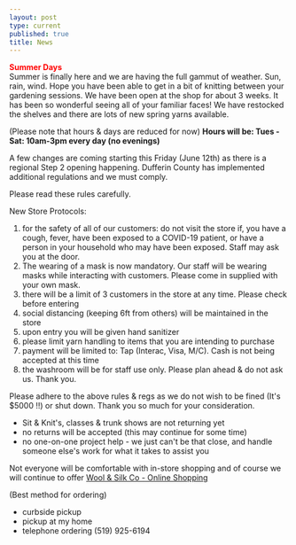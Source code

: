 ```yaml
---
layout: post
type: current
published: true
title: News
---
```

<strong><font color="red">Summer Days</font></strong><br />
Summer is finally here and we are having the full gammut of weather. Sun, rain, wind. Hope you have been able to get in a bit of knitting between your gardening sessions. 
We have been open at the shop for about 3 weeks. It has been so wonderful seeing all of your familiar faces! We have restocked the shelves and there are lots of new spring yarns available. 

(Please note that hours & days are reduced for now)
<strong>Hours will be: Tues - Sat:  10am-3pm every day  (no evenings)</strong>

A few changes are coming starting this Friday (June 12th) as there is a regional Step 2 opening happening. Dufferin County has implemented additional regulations and we must comply.

Please read these rules carefully.

New Store Protocols:
1) for the safety of all of our customers: do not visit the store if, you have a cough, fever, have been exposed to a COVID-19 patient, or have a person in your household who may have been exposed. Staff may ask you at the door.
2) The wearing of a mask is now mandatory. Our staff will be wearing masks while interacting with customers. Please come in supplied with your own mask.  
3) there will be a limit of 3 customers in the store at any time. Please check before entering
4) social distancing (keeping 6ft from others) will be maintained in the store
5) upon entry you will be given hand sanitizer
6) please limit yarn handling to items that you are intending to purchase
7) payment will be limited to:  Tap (Interac, Visa, M/C). Cash is not being accepted at this time
8) the washroom will be for staff use only. Please plan ahead & do not ask us. Thank you.

Please adhere to the above rules & regs as we do not wish to be fined (It's $5000 !!) or shut down. Thank you so much for your consideration.

- Sit & Knit's, classes & trunk shows are not returning yet  
- no returns will be accepted (this may continue for some time)
- no one-on-one project help - we just can't be that close, and handle someone else's work for what it takes to assist you

Not everyone will be comfortable with in-store shopping and of course we will continue to offer <a href="http://woolandsilkcoshop.com/">Wool & Silk Co - Online Shopping</a>

(Best method for ordering)
- curbside pickup
- pickup at my home
- telephone ordering  (519) 925-6194
